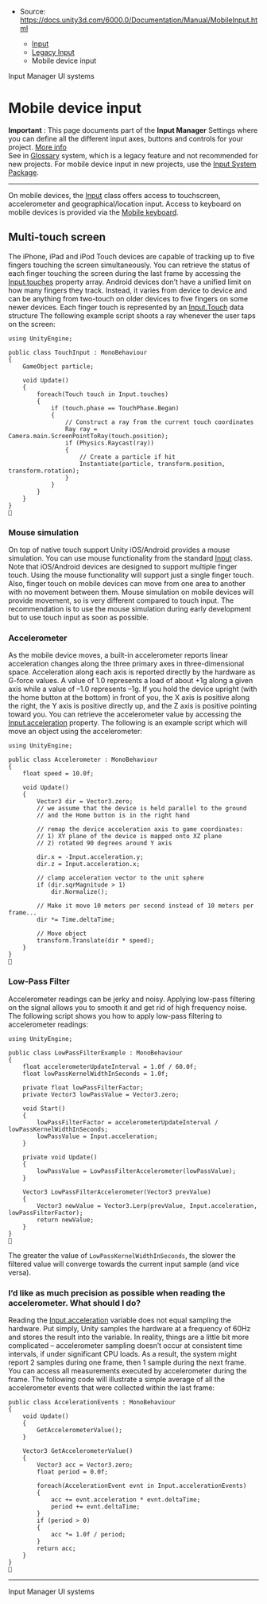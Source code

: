* Source: https://docs.unity3d.com/6000.0/Documentation/Manual/MobileInput.html

  * [Input](https://docs.unity3d.com/6000.0/Documentation/Manual/Input.html)
  * [Legacy Input](https://docs.unity3d.com/6000.0/Documentation/Manual/InputLegacy.html)
  * Mobile device input


[](https://docs.unity3d.com/6000.0/Documentation/Manual/class-InputManager.html)
Input Manager
[](https://docs.unity3d.com/6000.0/Documentation/Manual/UIToolkits.html)
UI systems
# Mobile device input
**Important** : This page documents part of the **Input Manager** Settings where you can define all the different input axes, buttons and controls for your project. [More info](https://docs.unity3d.com/6000.0/Documentation/Manual/class-InputManager.html)  
See in [Glossary](https://docs.unity3d.com/6000.0/Documentation/Manual/Glossary.html#InputManager) system, which is a legacy feature and not recommended for new projects. For mobile device input in new projects, use the [Input System Package](https://docs.unity3d.com/Packages/com.unity.inputsystem@latest?subfolder=/manual/index.html).
* * *
On mobile devices, the [Input](https://docs.unity3d.com/6000.0/Documentation/ScriptReference/Input.html) class offers access to touchscreen, accelerometer and geographical/location input. 
Access to keyboard on mobile devices is provided via the [Mobile keyboard](https://docs.unity3d.com/6000.0/Documentation/Manual/MobileKeyboard.html).
## Multi-touch screen
The iPhone, iPad and iPod Touch devices are capable of tracking up to five fingers touching the screen simultaneously. You can retrieve the status of each finger touching the screen during the last frame by accessing the [Input.touches](https://docs.unity3d.com/6000.0/Documentation/ScriptReference/Input-touches.html) property array.
Android devices don’t have a unified limit on how many fingers they track. Instead, it varies from device to device and can be anything from two-touch on older devices to five fingers on some newer devices.
Each finger touch is represented by an [Input.Touch](https://docs.unity3d.com/6000.0/Documentation/ScriptReference/Touch.html) data structure
The following example script shoots a ray whenever the user taps on the screen:
```
using UnityEngine;

public class TouchInput : MonoBehaviour
{
    GameObject particle;

    void Update()
    {
        foreach(Touch touch in Input.touches)
        {
            if (touch.phase == TouchPhase.Began)
            {
                // Construct a ray from the current touch coordinates
                Ray ray = Camera.main.ScreenPointToRay(touch.position);
                if (Physics.Raycast(ray))
                {
                    // Create a particle if hit
                    Instantiate(particle, transform.position, transform.rotation);
                }
            }
        }
    }
}

```

### Mouse simulation
On top of native touch support Unity iOS/Android provides a mouse simulation. You can use mouse functionality from the standard [Input](https://docs.unity3d.com/6000.0/Documentation/ScriptReference/Input.html) class. Note that iOS/Android devices are designed to support multiple finger touch. Using the mouse functionality will support just a single finger touch. Also, finger touch on mobile devices can move from one area to another with no movement between them. Mouse simulation on mobile devices will provide movement, so is very different compared to touch input. The recommendation is to use the mouse simulation during early development but to use touch input as soon as possible.
### Accelerometer
As the mobile device moves, a built-in accelerometer reports linear acceleration changes along the three primary axes in three-dimensional space. Acceleration along each axis is reported directly by the hardware as G-force values. A value of 1.0 represents a load of about +1g along a given axis while a value of –1.0 represents –1g. If you hold the device upright (with the home button at the bottom) in front of you, the X axis is positive along the right, the Y axis is positive directly up, and the Z axis is positive pointing toward you.
You can retrieve the accelerometer value by accessing the [Input.acceleration](https://docs.unity3d.com/6000.0/Documentation/ScriptReference/Input-acceleration.html) property.
The following is an example script which will move an object using the accelerometer:
```
using UnityEngine;

public class Accelerometer : MonoBehaviour
{
    float speed = 10.0f;

    void Update()
    {
        Vector3 dir = Vector3.zero;
        // we assume that the device is held parallel to the ground
        // and the Home button is in the right hand

        // remap the device acceleration axis to game coordinates:
        // 1) XY plane of the device is mapped onto XZ plane
        // 2) rotated 90 degrees around Y axis

        dir.x = -Input.acceleration.y;
        dir.z = Input.acceleration.x;

        // clamp acceleration vector to the unit sphere
        if (dir.sqrMagnitude > 1)
            dir.Normalize();

        // Make it move 10 meters per second instead of 10 meters per frame...
        dir *= Time.deltaTime;

        // Move object
        transform.Translate(dir * speed);
    }
}

```

### Low-Pass Filter
Accelerometer readings can be jerky and noisy. Applying low-pass filtering on the signal allows you to smooth it and get rid of high frequency noise.
The following script shows you how to apply low-pass filtering to accelerometer readings:
```
using UnityEngine;

public class LowPassFilterExample : MonoBehaviour
{
    float accelerometerUpdateInterval = 1.0f / 60.0f;
    float lowPassKernelWidthInSeconds = 1.0f;

    private float lowPassFilterFactor;
    private Vector3 lowPassValue = Vector3.zero;

    void Start()
    {
        lowPassFilterFactor = accelerometerUpdateInterval / lowPassKernelWidthInSeconds;
        lowPassValue = Input.acceleration;
    }

    private void Update()
    {
        lowPassValue = LowPassFilterAccelerometer(lowPassValue);
    }

    Vector3 LowPassFilterAccelerometer(Vector3 prevValue)
    {
        Vector3 newValue = Vector3.Lerp(prevValue, Input.acceleration, lowPassFilterFactor);
        return newValue;
    }
}

```

The greater the value of `LowPassKernelWidthInSeconds`, the slower the filtered value will converge towards the current input sample (and vice versa).
### I’d like as much precision as possible when reading the accelerometer. What should I do?
Reading the [Input.acceleration](https://docs.unity3d.com/6000.0/Documentation/ScriptReference/Input-acceleration.html) variable does not equal sampling the hardware. Put simply, Unity samples the hardware at a frequency of 60Hz and stores the result into the variable. In reality, things are a little bit more complicated – accelerometer sampling doesn’t occur at consistent time intervals, if under significant CPU loads. As a result, the system might report 2 samples during one frame, then 1 sample during the next frame.
You can access all measurements executed by accelerometer during the frame. The following code will illustrate a simple average of all the accelerometer events that were collected within the last frame:
```
public class AccelerationEvents : MonoBehaviour
{ 
    void Update()
    {
        GetAccelerometerValue();
    }

    Vector3 GetAccelerometerValue()
    {
        Vector3 acc = Vector3.zero;
        float period = 0.0f;

        foreach(AccelerationEvent evnt in Input.accelerationEvents)
        {
            acc += evnt.acceleration * evnt.deltaTime;
            period += evnt.deltaTime;
        }
        if (period > 0)
        {
            acc *= 1.0f / period;
        }
        return acc;
    }
}

```

* * *
[](https://docs.unity3d.com/6000.0/Documentation/Manual/class-InputManager.html)
Input Manager
[](https://docs.unity3d.com/6000.0/Documentation/Manual/UIToolkits.html)
UI systems
